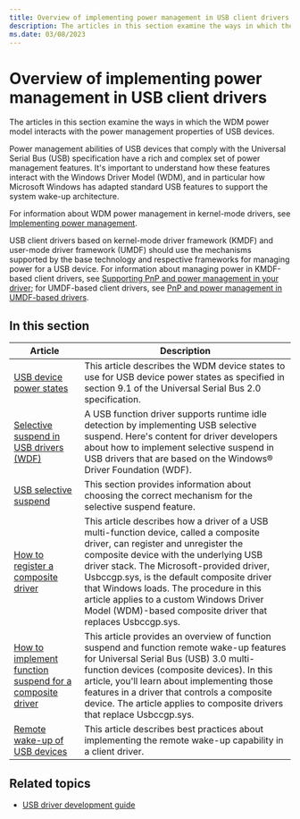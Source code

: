 ```yaml
---
title: Overview of implementing power management in USB client drivers
description: The articles in this section examine the ways in which the WDM power model interacts with the power management properties of USB devices.
ms.date: 03/08/2023
---
```


# Overview of implementing power management in USB client drivers

The articles in this section examine the ways in which the WDM power model interacts with the power management properties of USB devices.

Power management abilities of USB devices that comply with the Universal Serial Bus (USB) specification have a rich and complex set of power management features. It's important to understand how these features interact with the Windows Driver Model (WDM), and in particular how Microsoft Windows has adapted standard USB features to support the system wake-up architecture.

For information about WDM power management in kernel-mode drivers, see [Implementing power management](../kernel/introduction-to-power-management.md).

USB client drivers based on kernel-mode driver framework (KMDF) and user-mode driver framework (UMDF) should use the mechanisms supported by the base technology and respective frameworks for managing power for a USB device. For information about managing power in KMDF-based client drivers, see [Supporting PnP and power management in your driver](../wdf/supporting-pnp-and-power-management-in-your-driver.md); for UMDF-based client drivers, see [PnP and power management in UMDF-based drivers](../wdf/pnp-and-power-management-in-umdf-drivers.md).

## In this section

| Article | Description |
|---|---|
| [USB device power states](comparing-usb-device-states-to-wdm-device-states.md) | This article describes the WDM device states to use for USB device power states as specified in section 9.1 of the Universal Serial Bus 2.0 specification. |
| [Selective suspend in USB drivers (WDF)](selective-suspend-in-usb-drivers-wdf.md) | A USB function driver supports runtime idle detection by implementing USB selective suspend. Here's content for driver developers about how to implement selective suspend in USB drivers that are based on the Windows&reg; Driver Foundation (WDF). |
| [USB selective suspend](usb-selective-suspend.md) | This section provides information about choosing the correct mechanism for the selective suspend feature. |
| [How to register a composite driver](register-a-composite-driver.md) | This article describes how a driver of a USB multi-function device, called a composite driver, can register and unregister the composite device with the underlying USB driver stack. The Microsoft-provided driver, Usbccgp.sys, is the default composite driver that Windows loads. The procedure in this article applies to a custom Windows Driver Model (WDM)-based composite driver that replaces Usbccgp.sys. |
| [How to implement function suspend for a composite driver](how-to--implement-remote-and-function-wake-support.md) | This article provides an overview of function suspend and function remote wake-up features for Universal Serial Bus (USB) 3.0 multi-function devices (composite devices). In this article, you'll learn about implementing those features in a driver that controls a composite device. The article applies to composite drivers that replace Usbccgp.sys. |
| [Remote wake-up of USB devices](remote-wakeup-of-usb-devices.md) | This article describes best practices about implementing the remote wake-up capability in a client driver. |

## Related topics

- [USB driver development guide](usb-driver-development-guide.md)
